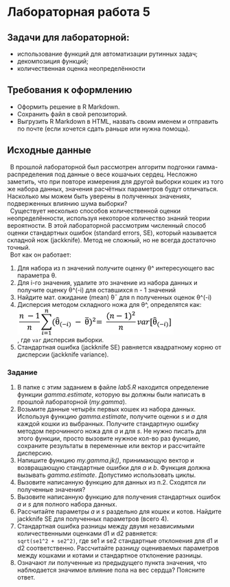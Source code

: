 # Лабораторная работа 5 
## Задачи для лабораторной: 
* использование функций для автоматизации рутинных задач;
* декомпозиция функций;
* количественная оценка неопределённости

## Требования к оформлению
* Оформить решение в R Markdown. 
* Сохранить файл в свой репозиторий.
* Выгрузить R Markdown в HTML, назвать своим именем и отправить по почте (если хочется сдать раньше или нужна помощь).

## Исходные данные
&ensp;В прошлой лабораторной был рассмотрен алгоритм подгонки гамма-распределения под данные о весе кошачьих сердец.
Несложно заметить, что при повторе измерения для другой выборки кошек из того же набора данных, значения
расчётных параметров будут отличаться. Насколько мы можем быть уверены в полученных значениях, подверженных влиянию шума выборки?  
&ensp;Существует несколько способов количественной оценки неопределённости, используя некоторое количество знаний теории вероятности.
В этой лабораторной рассмотрим численный способ оценки стандартных ошибок (standard errors, SE), который называется
складной нож (jackknife). 
Метод не сложный, но не всегда достаточно точный.  
 &ensp;Вот как он работает:

1. Для набора из n значений получите оценку θ^ интересующего вас параметра θ.
2. Для i-го значения, удалите это значение из набора данных и получите оценку θ^(-i) 
для оставшихся n - 1 значений
3. Найдите мат. ожидание (mean) ̄θ¯  для n полученных оценок θ^(-i)
4. Дисперсия методом складного ножа для θ^, определятся как:  
![Формула](jackknife.png)  
, где ``var`` дисперсия выборки.
5. Стандартная ошибка (jackknife SE) равняется квадратному корню от дисперсии (jackknife variance).

### Задание
1. В папке с этим заданием в файле _lab5.R_ находится определение функции
_gamma.estimate_, которую вы должны были написать в прошлой лабораторной (_my.gamma_).
2. Возьмите данные четырёх первых кошек из набора данных. Используя функцию _gamma.estimate_,
получите оценки _s_ и _a_ для каждой кошки из выбранных. Получите стандартную ошибку методом перочинного ножа
для _a_ и для _s_. Не нужно писать для этого функции, просто вызовите нужное кол-во раз функцию, сохраните
результаты в переменные или вектор и рассчитайте дисперсию.
3. Напишите функцию _my.gamma.jk()_, принимающую вектор и возвращающую стандартные ошибки для _a_ и _b_.
Функция должна вызывать _gamma.estimate_. Допустимо использовать циклы.
4. Вызовите написанную функцию для данных из п.2. Сходятся ли полученные значения?
5. Вызовите написанную функцию для получения стандартных ошибок _a_ и _s_ для полного набора данных.
6. Рассчитайте параметры _a_ и _s_ раздельно для кошек и котов. Найдите jackknife SE для полученных параметров (всего 4).
7. Стандартная ошибка разницы между двумя независимыми количественными оценками d1 и d2 равняется:  
``sqrt(se1^2 + se2^2)``, где se1 и se2 стандартные отклонения для d1 и d2 соответственно.
Рассчитайте разницу оцениваемых параметров между кошками и котами и стандартное отклонение разницы.
8. Означают ли полученные из предыдущего пункта значения, что наблюдается значимое влияние пола на вес сердца?
Поясните ответ.
